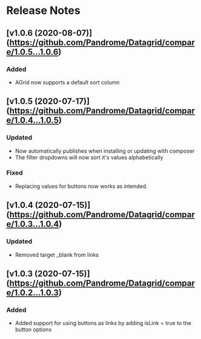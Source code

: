 # Release Notes

## [v1.0.6 (2020-08-07)] (https://github.com/Pandrome/Datagrid/compare/1.0.5...1.0.6)

### Added
- AGrid now supports a default sort column

## [v1.0.5 (2020-07-17)] (https://github.com/Pandrome/Datagrid/compare/1.0.4...1.0.5)

### Updated
- Now automatically publishes when installing or updating with composer
- The filter dropdowns will now sort it's values alphabetically

### Fixed
- Replacing values for buttons now works as intended.

## [v1.0.4 (2020-07-15)] (https://github.com/Pandrome/Datagrid/compare/1.0.3...1.0.4)

### Updated
- Removed target _blank from links

## [v1.0.3 (2020-07-15)] (https://github.com/Pandrome/Datagrid/compare/1.0.2...1.0.3)

### Added
- Added support for using buttons as links by adding isLink = true to the button options